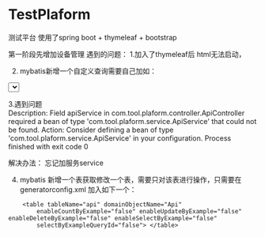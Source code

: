 # TestPlaform

测试平台
使用了spring boot + thymeleaf + bootstrap

第一阶段先增加设备管理
遇到的问题：
1.加入了thymeleaf后 html无法启动，

2. mybatis新增一个自定义查询需要自己加如：
  <select id="queryApiByParam" resultType="com.tool.plaform.entity.User" parameterType="com.tool.plaform.entity.UserQuery">
    select
    id,name,password
    from user
    <trim prefix="where" prefixOverrides="and">
      <if test="loginName != null and loginName !='' ">
        name = '${loginName}'
      </if>
    </trim>
  </select>
  
  
3.遇到问题  
Description:
Field apiService in com.tool.plaform.controller.ApiController required a bean of type 'com.tool.plaform.service.ApiService' that could not be found.
Action:
Consider defining a bean of type 'com.tool.plaform.service.ApiService' in your configuration.
Process finished with exit code 0

解决办法：
忘记加服务service

4. mybatis 新增一个表获取修改一个表，需要只对该表进行操作，只需要在generatorconfig.xml
加入如下一个：
  <!-- 表名对应生成的实体 -->
        <table tableName="api" domainObjectName="Api"
            enableCountByExample="false" enableUpdateByExample="false" enableDeleteByExample="false" enableSelectByExample="false"
            selectByExampleQueryId="false"> </table>
            